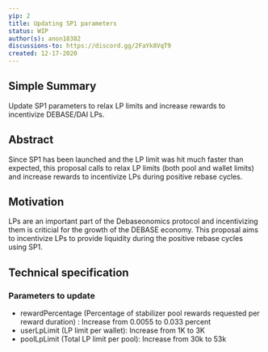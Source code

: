 ```yaml
---
yip: 2
title: Updating SP1 parameters
status: WIP
author(s): anon18382
discussions-to: https://discord.gg/2FaYk8VqT9
created: 12-17-2020
---
```

## Simple Summary
Update SP1 parameters to relax LP limits and increase rewards to incentivize DEBASE/DAI LPs.

## Abstract
Since SP1 has been launched and the LP limit was hit much faster than expected, this proposal calls to relax LP limits (both pool and wallet limits) and increase rewards to incentivize LPs during positive rebase cycles.

## Motivation
LPs are an important part of the Debaseonomics protocol and incentivizing them is criticial for the growth of the DEBASE economy.
This proposal aims to incentivize LPs to provide liquidity during the positive rebase cycles using SP1.

## Technical specification

### Parameters to update
* rewardPercentage (Percentage of stabilizer pool rewards requested per reward duration) : Increase from 0.0055 to 0.033 percent
* userLpLimit (LP limit per wallet): Increase from 1K to 3K
* poolLpLimit (Total LP limit per pool): Increase from 30k to 53k
